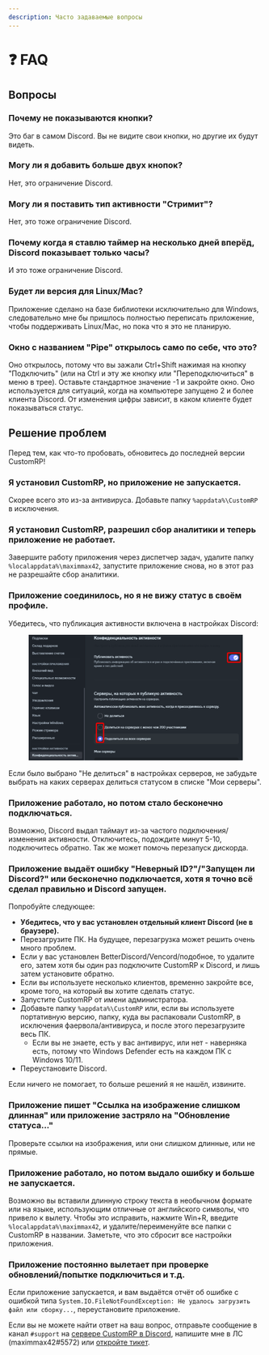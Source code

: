 ```yaml
---
description: Часто задаваемые вопросы
---
```


# ❓ FAQ

## Вопросы

### Почему не показываются кнопки?

Это баг в самом Discord. Вы не видите свои кнопки, но другие их будут видеть.

### Могу ли я добавить больше двух кнопок?

Нет, это ограничение Discord.

### Могу ли я поставить тип активности "Стримит"?

Нет, это тоже ограничение Discord.

### Почему когда я ставлю таймер на несколько дней вперёд, Discord показывает только часы?

И это тоже ограничение Discord.

### Будет ли версия для Linux/Mac?

Приложение сделано на базе библиотеки исключительно для Windows, следовательно мне бы пришлось полностью переписать приложение, чтобы поддерживать Linux/Mac, но пока что я это не планирую.

### Окно с названием "Pipe" открылось само по себе, что это?

Оно открылось, потому что вы зажали Ctrl+Shift нажимая на кнопку "Подключить" (или на Ctrl и эту же кнопку или "Переподключиться" в меню в трее). Оставьте стандартное значение -1 и закройте окно. Оно используется для ситуаций, когда на компьютере запущено 2 и более клиента Discord. От изменения цифры зависит, в каком клиенте будет показываться статус.

## Решение проблем

Перед тем, как что-то пробовать, обновитесь до последней версии CustomRP!

### Я установил CustomRP, но приложение не запускается.

Скорее всего это из-за антивируса. Добавьте папку `%appdata%\CustomRP` в исключения.

### Я установил CustomRP, разрешил сбор аналитики и теперь приложение не работает.

Завершите работу приложения через диспетчер задач, удалите папку `%localappdata%\maximmax42`, запустите приложение снова, но в этот раз не разрешайте сбор аналитики.

### Приложение соединилось, но я не вижу статус в своём профиле.

Убедитесь, что публикация активности включена в настройках Discord:

<figure><img src=".gitbook/assets/image.png" alt=""><figcaption></figcaption></figure>

Если было выбрано "Не делиться" в настройках серверов, не забудьте выбрать на каких серверах делиться статусом в списке "Мои серверы".

### Приложение работало, но потом стало бесконечно подключаться.

Возможно, Discord выдал таймаут из-за частого подключения/изменения активности. Отключитесь, подождите минут 5-10, подключитесь обратно. Так же может помочь перезапуск дискорда.

### Приложение выдаёт ошибку "Неверный ID?"/"Запущен ли Discord?" или бесконечно подключается, хотя я точно всё сделал правильно и Discord запущен.

Попробуйте следующее:

* **Убедитесь, что у вас установлен отдельный клиент Discord (не в браузере).**
* Перезагрузите ПК. На будущее, перезагрузка может решить очень много проблем.
* Если у вас установлен BetterDiscord/Vencord/подобное, то удалите его, затем хотя бы один раз подключите CustomRP к Discord, и лишь затем установите обратно.
* Если вы используете несколько клиентов, временно закройте все, кроме того, на который вы хотите сделать статус.
* Запустите CustomRP от имени администратора.
* Добавьте папку `%appdata%\CustomRP` или, если вы используете портативную версию, папку, куда вы распаковали CustomRP, в исключения фаервола/антивируса, и после этого перезагрузите весь ПК.
  * Если вы не знаете, есть у вас антивирус, или нет - наверняка есть, потому что Windows Defender есть на каждом ПК с Windows 10/11.
* Переустановите Discord.

Если ничего не помогает, то больше решений я не нашёл, извините.

### Приложение пишет "Ссылка на изображение слишком длинная" или приложение застряло на "Обновление статуса..."

Проверьте ссылки на изображения, или они слишком длинные, или не прямые.

### Приложение работало, но потом выдало ошибку и больше не запускается.

Возможно вы вставили длинную строку текста в необычном формате или на языке, использующим отличные от английского символы, что привело к вылету. Чтобы это исправить, нажмите Win+R, введите `%localappdata%\maximmax42`, и удалите/переименуйте все папки с CustomRP в названии. Заметьте, что это сбросит все настройки приложения.

### Приложение постоянно вылетает при проверке обновлений/попытке подключиться и т.д.

Если приложение запускается, и вам выдаётся отчёт об ошибке с ошибкой типа `System.IO.FileNotFoundException: Не удалось загрузить файл или сборку...`, переустановите приложение.

Если вы не можете найти ответ на ваш вопрос, отправьте сообщение в канал `#support` на [сервере CustomRP в Discord](https://www.customrp.xyz/discordserver), напишите мне в ЛС (maximmax42#5572) или [откройте тикет](https://github.com/maximmax42/Discord-CustomRP/issues/new/choose).
